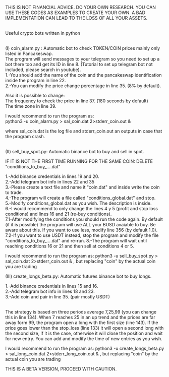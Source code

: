 THIS IS NOT FINANCIAL ADVICE. DO YOUR OWN RESEARCH. YOU CAN USE THESE CODES AS EXAMPLES TO CREATE YOUR OWN. A BAD IMPLEMENTATION CAN LEAD TO THE LOSS OF ALL YOUR ASSETS.<br /><br />

Useful crypto bots written in python <br /><br />

(I) coin_alarm.py : Automatic bot to check TOKEN/COIN prices mainly only listed in Pancakeswap.<br />
The program will send messages to your telegram so you need to set up a bot there too and get its ID in line 8.
(Tutorial to set up telegram bot not included, please search in youtube).<br />
1.-You should add the name of the coin and the pancakeswap identification inside the program in line 22.<br />
2.-You can modify the price change percentage in line 35. (8% by default).<br />

Also it is possible to change:<br />
The frequency to check the price in line 37. (180 seconds by default)<br />
The time zone in line 39.

I would recommend to run the program as:<br />
python3 -u coin_alarm.py > sal_coin.dat 2>stderr_coin.out &

where sal_coin.dat is the log file and stderr_coin.out an outputs in case that the program crash.<br /><br />


(II) sell_buy_spot.py: Automatic binance bot to buy and sell in spot.<br />

IF IT IS NOT THE FIRST TIME RUNNING FOR THE SAME COIN: DELETE "conditions_to_buy_....dat"<br />

1.-Add binance credentials in lines 19 and 20.<br />
2.-Add telegram bot info in lines 22 and 35<br />
3.-Please create a text file and name it "coin.dat" and inside write the coin to trade.<br />
4.-The program will create a file called "conditions_global.dat" and stop.<br />
5.-Modify conditions_global.dat as you wish. The description is inside.<br />
6.-I would recommend to only change the lines 4 y 5 (profit and stop loss conditions) and lines 16 and 21 (re-buy conditions). <br />
7.1-After modifying the conditions you should run the code again. By default (if it is possible) the program will use ALL your BUSD avaiable to buy.
Be aware about this. If you want to use less, modify line 356 (by default 1.0).
7.2-If you want to use USDT instead, stop the program and modify the file "conditions_to_buy_....dat" and re-run.
8.-The program will wait until reaching conditions 16 or 21 and then sell at conditions 4 or 5. 

I would recommend to run the program as:
python3 -u sell_buy_spot.py > sal_coin.dat 2>stderr_coin.out & , but replacing "coin" by the actual coin you are trading


(III) create_longs_beta.py: Automatic futures binance bot to buy longs.<br />

1.-Add binance credentials in lines 15 and 16.<br />
2.-Add telegram bot info in lines 18 and 23.<br />
3.-Add coin and pair in line 35. (pair mostly USDT)<br /><br />

The strategy is based on three periods average 7,25,99 (you can change this in line 134). When 7 reaches 25 in an up trend and the prices are far away form 99, the program open a long with the first size (line 143).
If the price goes lower than the stop_loss (line 133) it will open a second long with the second size, if it is the case, otherwise it will close the position and wait for new entry. You can add and modify the time of new entries as you wish.


I would recommend to run the program as:
python3 -u create_longs_beta.py > sal_long_coin.dat 2>stderr_long_coin.out & , but replacing "coin" by the actual coin you are trading

THIS IS A BETA VERSION, PROCEED WITH CAUTION.